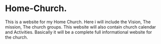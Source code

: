 # Home-Church.
This is a website for my Home Church. 
Here i will include the Vision, The mission, The church groups. This website will also contain church calendar and Activities.
Basically it will be a complete full informational website for the church. 
